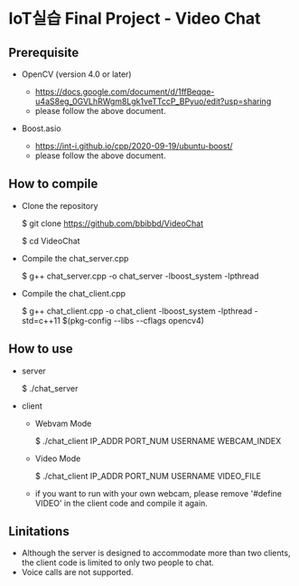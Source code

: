 # IoT실습 Final Project - Video Chat

## Prerequisite

* OpenCV (version 4.0 or later)
  + https://docs.google.com/document/d/1ffBeqqe-u4aS8eg_0GVLhRWgm8Lgk1veTTccP_BPyuo/edit?usp=sharing
  + please follow the above document.

 
* Boost.asio
  + https://int-i.github.io/cpp/2020-09-19/ubuntu-boost/
  + please follow the above document.

## How to compile

*  Clone the repository
  
   $ git clone https://github.com/bbibbd/VideoChat
   
   $ cd VideoChat

* Compile the chat_server.cpp

  $ g++ chat_server.cpp -o chat_server -lboost_system -lpthread

* Compile the chat_client.cpp

  $ g++ chat_client.cpp -o chat_client -lboost_system -lpthread -std=c++11 $(pkg-config --libs --cflags opencv4)

## How to use
  * server
    
    $ ./chat_server

  * client
    + Webvam Mode
      
      $ ./chat_client IP_ADDR PORT_NUM USERNAME WEBCAM_INDEX
    + Video Mode
   
      $ ./chat_client IP_ADDR PORT_NUM USERNAME VIDEO_FILE

    + if you want to run with your own webcam, please remove '#define VIDEO' in the client code and compile it again.
   

## Linitations
  * Although the server is designed to accommodate more than two clients, the client code is limited to only two people to chat.
  * Voice calls are not supported.

## 



